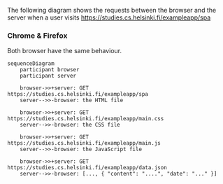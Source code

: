
The following diagram shows the requests between the browser and the server when a user visits https://studies.cs.helsinki.fi/exampleapp/spa

### Chrome & Firefox

Both browser have the same behaviour.

```mermaid
sequenceDiagram
    participant browser
    participant server

    browser->>+server: GET https://studies.cs.helsinki.fi/exampleapp/spa
    server-->>-browser: the HTML file

    browser->>+server: GET https://studies.cs.helsinki.fi/exampleapp/main.css
    server-->>-browser: the CSS file

    browser->>+server: GET https://studies.cs.helsinki.fi/exampleapp/main.js
    server-->>-browser: the JavaScript file

    browser->>+server: GET https://studies.cs.helsinki.fi/exampleapp/data.json
    server-->>-browser: [..., { "content": "....", "date": "..." }]
```
